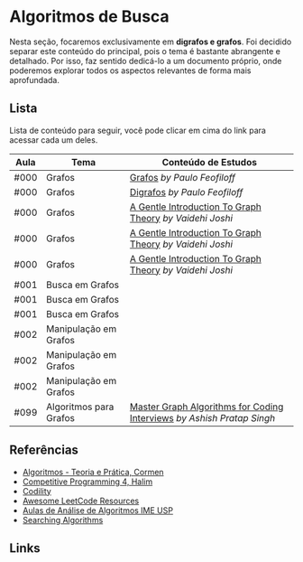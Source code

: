 # Algoritmos de Busca

Nesta seção, focaremos exclusivamente em **digrafos e grafos**. Foi decidido separar este conteúdo do principal, pois o tema é bastante abrangente e detalhado. Por isso, faz sentido dedicá-lo a um documento próprio, onde poderemos explorar todos os aspectos relevantes de forma mais aprofundada.

## Lista

Lista de conteúdo para seguir, você pode clicar em cima do link para acessar cada um deles.

| Aula | Tema                   | Conteúdo de Estudos                                                          |
| ---- | ---------------------- | ---------------------------------------------------------------------------- |
| #000 | Grafos                 | [Grafos][1] _by Paulo Feofiloff_                                             |
| #000 | Grafos                 | [Digrafos][2] _by Paulo Feofiloff_                                           |
| #000 | Grafos                 | [A Gentle Introduction To Graph Theory][3] _by Vaidehi Joshi_                |
| #000 | Grafos                 | [A Gentle Introduction To Graph Theory][2] _by Vaidehi Joshi_                |
| #000 | Grafos                 | [A Gentle Introduction To Graph Theory][2] _by Vaidehi Joshi_                |
| #001 | Busca em Grafos        |                                                                              |
| #001 | Busca em Grafos        |                                                                              |
| #001 | Busca em Grafos        |                                                                              |
| #002 | Manipulação em Grafos  |                                                                              |
| #002 | Manipulação em Grafos  |                                                                              |
| #002 | Manipulação em Grafos  |                                                                              |
| #099 | Algoritmos para Grafos | [Master Graph Algorithms for Coding Interviews][99] _by Ashish Pratap Singh_ |

## Referências

- [Algoritmos - Teoria e Prática, Cormen](https://www.amazon.com.br/Algoritmos-Teoria-Pr%C3%A1tica-Thomas-Cormen/dp/8535236996)
- [Competitive Programming 4, Halim](https://cpbook.net/details?cp=4)
- [Codility](https://app.codility.com/programmers/lessons)
- [Awesome LeetCode Resources](https://github.com/ashishps1/awesome-leetcode-resources)
- [Aulas de Análise de Algoritmos IME USP](https://www.ime.usp.br/~pf/analise_de_algoritmos/lectures.html)
- [Searching Algorithms](https://www.geeksforgeeks.org/searching-algorithms/)

## Links

[1]: https://www.ime.usp.br/~pf/analise_de_algoritmos/aulas/graphs.html "Grafos"
[2]: https://www.ime.usp.br/~pf/analise_de_algoritmos/aulas/digraphs.html/ "Digrafos"
[3]: https://medium.com/basecs/a-gentle-introduction-to-graph-theory-77969829ead8 "A Gentle Introduction To Graph Theory"
[99]: https://blog.algomaster.io/p/master-graph-algorithms-for-coding "Master Graph Algorithms for Coding Interviews"
